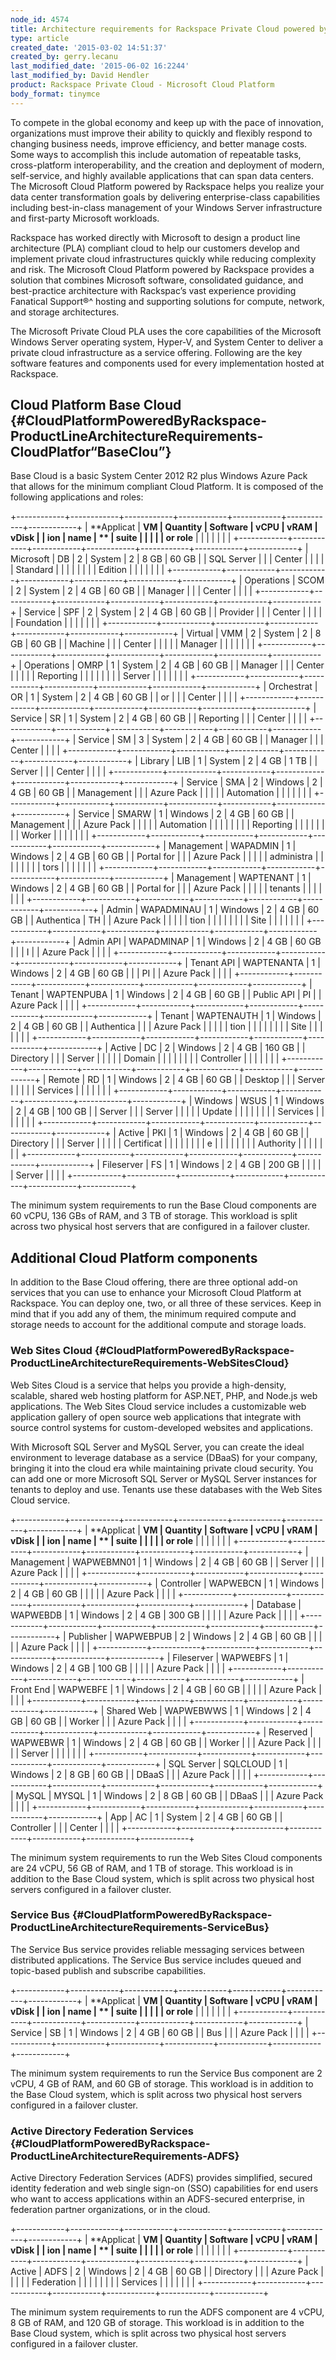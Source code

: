 ```yaml
---
node_id: 4574
title: Architecture requirements for Rackspace Private Cloud powered by Microsoft
type: article
created_date: '2015-03-02 14:51:37'
created_by: gerry.lecanu
last_modified_date: '2015-06-02 16:2244'
last_modified_by: David Hendler
product: Rackspace Private Cloud - Microsoft Cloud Platform
body_format: tinymce
---
```


To compete in the global economy and keep up with the pace of
innovation, organizations must improve their ability to quickly and
flexibly respond to changing business needs, improve efficiency, and
better manage costs.  Some ways to accomplish this include automation of
repeatable tasks, cross-platform interoperability, and the creation and
deployment of modern, self-service, and highly available applications
that can span data centers. The Microsoft Cloud Platform powered by
Rackspace helps you realize your data center transformation goals by
delivering enterprise-class capabilities including best-in-class
management of your Windows Server infrastructure and first-party
Microsoft workloads.

Rackspace has worked directly with Microsoft to design a product line
architecture (PLA) compliant cloud to help our customers develop and
implement private cloud infrastructures quickly while reducing
complexity and risk. The Microsoft Cloud Platform powered by Rackspace
provides a solution that combines Microsoft software, consolidated
guidance, and best-practice architecture with Rackspac&rsquo;s vast
experience providing Fanatical Support&reg;^ hosting and supporting
solutions for compute, network, and storage architectures.

The Microsoft Private Cloud PLA uses the core capabilities of the
Microsoft Windows Server operating system, Hyper-V, and System Center to
deliver a private cloud infrastructure as a service offering. Following
are the key software features and components used for every
implementation hosted at Rackspace.

Cloud Platform Base Cloud {#CloudPlatformPoweredByRackspace-ProductLineArchitectureRequirements-CloudPlatfor&ldquo;BaseClou&rdquo;}
-------------------------

Base Cloud is a basic System Center 2012 R2 plus Windows Azure Pack that
allows for the minimum compliant Cloud Platform. It is composed of the
following applications and roles:

+------------+------------+------------+------------+------------+------------+------------+
| **Applicat | **VM       | **Quantity | **Software | **vCPU**   | **vRAM**   | **vDisk**  |
| ion        | name**     | **         | suite**    |            |            |            |
| or role**  |            |            |            |            |            |            |
+------------+------------+------------+------------+------------+------------+------------+
| Microsoft  | DB         | 2          | System     | 2          | 8 GB       | 60 GB      |
| SQL Server |            |            | Center     |            |            |            |
| Standard   |            |            |            |            |            |            |
| Edition    |            |            |            |            |            |            |
+------------+------------+------------+------------+------------+------------+------------+
| Operations | SCOM       | 2          | System     | 2          | 4 GB       | 60 GB      |
| Manager    |            |            | Center     |            |            |            |
+------------+------------+------------+------------+------------+------------+------------+
| Service    | SPF        | 2          | System     | 2          | 4 GB       | 60 GB      |
| Provider   |            |            | Center     |            |            |            |
| Foundation |            |            |            |            |            |            |
+------------+------------+------------+------------+------------+------------+------------+
| Virtual    | VMM        | 2          | System     | 2          | 8 GB       | 60 GB      |
| Machine    |            |            | Center     |            |            |            |
| Manager    |            |            |            |            |            |            |
+------------+------------+------------+------------+------------+------------+------------+
| Operations | OMRP       | 1          | System     | 2          | 4 GB       | 60 GB      |
| Manager    |            |            | Center     |            |            |            |
| Reporting  |            |            |            |            |            |            |
| Server     |            |            |            |            |            |            |
+------------+------------+------------+------------+------------+------------+------------+
| Orchestrat | OR         | 1          | System     | 2          | 4 GB       | 60 GB      |
| or         |            |            | Center     |            |            |            |
+------------+------------+------------+------------+------------+------------+------------+
| Service    | SR         | 1          | System     | 2          | 4 GB       | 60 GB      |
| Reporting  |            |            | Center     |            |            |            |
+------------+------------+------------+------------+------------+------------+------------+
| Service    | SM         | 3          | System     | 2          | 4 GB       | 60 GB      |
| Manager    |            |            | Center     |            |            |            |
+------------+------------+------------+------------+------------+------------+------------+
| Library    | LIB        | 1          | System     | 2          | 4 GB       | 1 TB       |
| Server     |            |            | Center     |            |            |            |
+------------+------------+------------+------------+------------+------------+------------+
| Service    | SMA        | 2          | Windows    | 2          | 4 GB       | 60 GB      |
| Management |            |            | Azure Pack |            |            |            |
| Automation |            |            |            |            |            |            |
+------------+------------+------------+------------+------------+------------+------------+
| Service    | SMARW      | 1          | Windows    | 2          | 4 GB       | 60 GB      |
| Management |            |            | Azure Pack |            |            |            |
| Automation |            |            |            |            |            |            |
| Reporting  |            |            |            |            |            |            |
| Worker     |            |            |            |            |            |            |
+------------+------------+------------+------------+------------+------------+------------+
| Management | WAPADMIN   | 1          | Windows    | 2          | 4 GB       | 60 GB      |
| Portal for |            |            | Azure Pack |            |            |            |
| administra |            |            |            |            |            |            |
| tors       |            |            |            |            |            |            |
+------------+------------+------------+------------+------------+------------+------------+
| Management | WAPTENANT  | 1          | Windows    | 2          | 4 GB       | 60 GB      |
| Portal for |            |            | Azure Pack |            |            |            |
| tenants    |            |            |            |            |            |            |
+------------+------------+------------+------------+------------+------------+------------+
| Admin      | WAPADMINAU | 1          | Windows    | 2          | 4 GB       | 60 GB      |
| Authentica | TH         |            | Azure Pack |            |            |            |
| tion       |            |            |            |            |            |            |
| Site       |            |            |            |            |            |            |
+------------+------------+------------+------------+------------+------------+------------+
| Admin API  | WAPADMINAP | 1          | Windows    | 2          | 4 GB       | 60 GB      |
|            | I          |            | Azure Pack |            |            |            |
+------------+------------+------------+------------+------------+------------+------------+
| Tenant API | WAPTENANTA | 1          | Windows    | 2          | 4 GB       | 60 GB      |
|            | PI         |            | Azure Pack |            |            |            |
+------------+------------+------------+------------+------------+------------+------------+
| Tenant     | WAPTENPUBA | 1          | Windows    | 2          | 4 GB       | 60 GB      |
| Public API | PI         |            | Azure Pack |            |            |            |
+------------+------------+------------+------------+------------+------------+------------+
| Tenant     | WAPTENAUTH | 1          | Windows    | 2          | 4 GB       | 60 GB      |
| Authentica |            |            | Azure Pack |            |            |            |
| tion       |            |            |            |            |            |            |
| Site       |            |            |            |            |            |            |
+------------+------------+------------+------------+------------+------------+------------+
| Active     | DC         | 2          | Windows    | 2          | 4 GB       | 160 GB     |
| Directory  |            |            | Server     |            |            |            |
| Domain     |            |            |            |            |            |            |
| Controller |            |            |            |            |            |            |
+------------+------------+------------+------------+------------+------------+------------+
| Remote     | RD         | 1          | Windows    | 2          | 4 GB       | 60 GB      |
| Desktop    |            |            | Server     |            |            |            |
| Services   |            |            |            |            |            |            |
+------------+------------+------------+------------+------------+------------+------------+
| Windows    | WSUS       | 1          | Windows    | 2          | 4 GB       | 100 GB     |
| Server     |            |            | Server     |            |            |            |
| Update     |            |            |            |            |            |            |
| Services   |            |            |            |            |            |            |
+------------+------------+------------+------------+------------+------------+------------+
| Active     | PKI        | 1          | Windows    | 2          | 4 GB       | 60 GB      |
| Directory  |            |            | Server     |            |            |            |
| Certificat |            |            |            |            |            |            |
| e          |            |            |            |            |            |            |
| Authority  |            |            |            |            |            |            |
+------------+------------+------------+------------+------------+------------+------------+
| Fileserver | FS         | 1          | Windows    | 2          | 4 GB       | 200 GB     |
|            |            |            | Server     |            |            |            |
+------------+------------+------------+------------+------------+------------+------------+

 

The minimum system requirements to run the Base Cloud components are 60
vCPU, 136 GBs of RAM, and 3 TB of storage.  This workload is split
across two physical host servers that are configured in a failover
cluster.

Additional Cloud Platform components
------------------------------------

In addition to the Base Cloud offering, there are three optional add-on
services that you can use to enhance your Microsoft Cloud Platform at
Rackspace.  You can deploy one, two, or all three of these services. 
Keep in mind that if you add any of them, the minimum required compute
and storage needs to account for the additional compute and storage
loads.

### Web Sites Cloud {#CloudPlatformPoweredByRackspace-ProductLineArchitectureRequirements-WebSitesCloud}

Web Sites Cloud is a service that helps you provide a high-density,
scalable, shared web hosting platform for ASP.NET, PHP, and Node.js web
applications. The Web Sites Cloud service includes a customizable web
application gallery of open source web applications that integrate with
source control systems for custom-developed websites and applications.

With Microsoft SQL Server and MySQL Server, you can create the ideal
environment to leverage database as a service (DBaaS) for your company,
bringing it into the cloud era while maintaining private cloud security.
You can add one or more Microsoft SQL Server or MySQL Server instances
for tenants to deploy and use. Tenants use these databases with the Web
Sites Cloud service.

+------------+------------+------------+------------+------------+------------+------------+
| **Applicat | **VM       | **Quantity | **Software | **vCPU**   | **vRAM**   | **vDisk**  |
| ion        | name**     | **         | suite**    |            |            |            |
| or role**  |            |            |            |            |            |            |
+------------+------------+------------+------------+------------+------------+------------+
| Management | WAPWEBMN01 | 1          | Windows    | 2          | 4 GB       | 60 GB      |
| Server     |            |            | Azure Pack |            |            |            |
+------------+------------+------------+------------+------------+------------+------------+
| Controller | WAPWEBCN   | 1          | Windows    | 2          | 4 GB       | 60 GB      |
|            |            |            | Azure Pack |            |            |            |
+------------+------------+------------+------------+------------+------------+------------+
| Database   | WAPWEBDB   | 1          | Windows    | 2          | 4 GB       | 300 GB     |
|            |            |            | Azure Pack |            |            |            |
+------------+------------+------------+------------+------------+------------+------------+
| Publisher  | WAPWEBPUB  | 2          | Windows    | 2          | 4 GB       | 60 GB      |
|            |            |            | Azure Pack |            |            |            |
+------------+------------+------------+------------+------------+------------+------------+
| Fileserver | WAPWEBFS   | 1          | Windows    | 2          | 4 GB       | 100 GB     |
|            |            |            | Azure Pack |            |            |            |
+------------+------------+------------+------------+------------+------------+------------+
| Front End  | WAPWEBFE   | 1          | Windows    | 2          | 4 GB       | 60 GB      |
|            |            |            | Azure Pack |            |            |            |
+------------+------------+------------+------------+------------+------------+------------+
| Shared Web | WAPWEBWWS  | 1          | Windows    | 2          | 4 GB       | 60 GB      |
| Worker     |            |            | Azure Pack |            |            |            |
+------------+------------+------------+------------+------------+------------+------------+
| Reserved   | WAPWEBWR   | 1          | Windows    | 2          | 4 GB       | 60 GB      |
| Worker     |            |            | Azure Pack |            |            |            |
| Server     |            |            |            |            |            |            |
+------------+------------+------------+------------+------------+------------+------------+
| SQL Server | SQLCLOUD   | 1          | Windows    | 2          | 8 GB       | 60 GB      |
| DBaaS      |            |            | Azure Pack |            |            |            |
+------------+------------+------------+------------+------------+------------+------------+
| MySQL      | MYSQL      | 1          | Windows    | 2          | 8 GB       | 60 GB      |
| DBaaS      |            |            | Azure Pack |            |            |            |
+------------+------------+------------+------------+------------+------------+------------+
| App        | AC         | 1          | System     | 2          | 4 GB       | 60 GB      |
| Controller |            |            | Center     |            |            |            |
+------------+------------+------------+------------+------------+------------+------------+

The minimum system requirements to run the Web Sites Cloud components
are 24 vCPU, 56 GB of RAM, and 1 TB of storage.  This workload is in
addition to the Base Cloud system, which is split across two physical
host servers configured in a failover cluster.

### Service Bus {#CloudPlatformPoweredByRackspace-ProductLineArchitectureRequirements-ServiceBus}

The Service Bus service provides reliable messaging services between
distributed applications. The Service Bus service includes queued and
topic-based publish and subscribe capabilities.

+------------+------------+------------+------------+------------+------------+------------+
| **Applicat | **VM       | **Quantity | **Software | **vCPU**   | **vRAM**   | **vDisk**  |
| ion        | name**     | **         | suite**    |            |            |            |
| or role**  |            |            |            |            |            |            |
+------------+------------+------------+------------+------------+------------+------------+
| Service    | SB         | 1          | Windows    | 2          | 4 GB       | 60 GB      |
| Bus        |            |            | Azure Pack |            |            |            |
+------------+------------+------------+------------+------------+------------+------------+

The minimum system requirements to run the Service Bus component are 2
vCPU, 4 GB of RAM, and 60 GB of storage.  This workload is in addition
to the Base Cloud system, which is split across two physical host
servers configured in a failover cluster.

### Active Directory Federation Services {#CloudPlatformPoweredByRackspace-ProductLineArchitectureRequirements-ADFS}

Active Directory Federation Services (ADFS) provides simplified, secured
identity federation and web single sign-on (SSO) capabilities for end
users who want to access applications within an ADFS-secured enterprise,
in federation partner organizations, or in the cloud.

+------------+------------+------------+------------+------------+------------+------------+
| **Applicat | **VM       | **Quantity | **Software | **vCPU**   | **vRAM**   | **vDisk**  |
| ion        | name**     | **         | suite**    |            |            |            |
| or role**  |            |            |            |            |            |            |
+------------+------------+------------+------------+------------+------------+------------+
| Active     | ADFS       | 2          | Windows    | 2          | 4 GB       | 60 GB      |
| Directory  |            |            | Azure Pack |            |            |            |
| Federation |            |            |            |            |            |            |
| Services   |            |            |            |            |            |            |
+------------+------------+------------+------------+------------+------------+------------+

The minimum system requirements to run the ADFS component are 4 vCPU, 8
GB of RAM, and 120 GB of storage.  This workload is in addition to the
Base Cloud system, which is split across two physical host servers
configured in a failover cluster.

 

